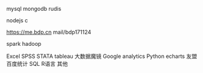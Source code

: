 
mysql
mongodb
rudis

nodejs
c


https://me.bdp.cn
mail/bdp171124

spark
hadoop

Excel
SPSS
STATA
tableau
大数据魔镜
Google analytics
Python
echarts
友盟
百度统计
SQL
R语言
其他
